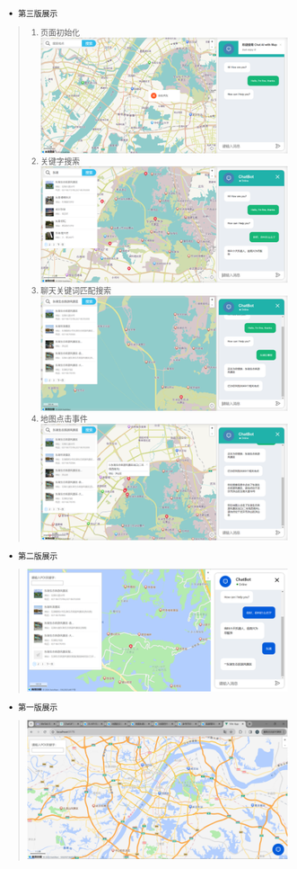 - 第三版展示
> 1. 页面初始化  
> ![](./documents/2024-03-07-18-27-04.png)
> 2. 关键字搜索  
> ![](./documents/2024-03-07-18-27-56.png)
> 3. 聊天关键词匹配搜索  
> ![](./documents/2024-03-07-18-36-52.png)
> 4. 地图点击事件  
> ![](./documents/2024-03-07-18-37-57.png)

- 第二版展示
> ![聊天内容POI关键词匹配](./documents/2024-03-05-17-56-55.png "将聊天内容与POI关键词匹配并搜索]")
> 
- 第一版展示
> ![首页](./documents/image.png "首页")